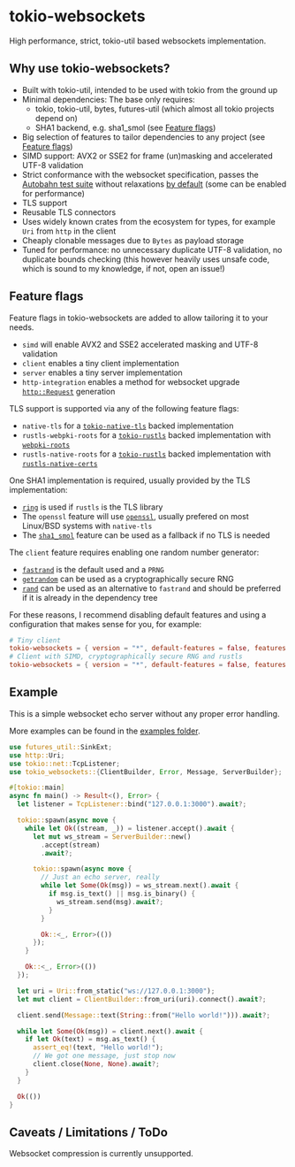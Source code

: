 # tokio-websockets

High performance, strict, tokio-util based websockets implementation.

## Why use tokio-websockets?

- Built with tokio-util, intended to be used with tokio from the ground up
- Minimal dependencies: The base only requires:
  - tokio, tokio-util, bytes, futures-util (which almost all tokio projects depend on)
  - SHA1 backend, e.g. sha1_smol (see [Feature flags](#feature-flags))
- Big selection of features to tailor dependencies to any project (see [Feature flags](#feature-flags))
- SIMD support: AVX2 or SSE2 for frame (un)masking and accelerated UTF-8 validation
- Strict conformance with the websocket specification, passes the [Autobahn test suite](https://github.com/crossbario/autobahn-testsuite) without relaxations [by default](https://gelbpunkt.github.io/tokio-websockets/index.html) (some can be enabled for performance)
- TLS support
- Reusable TLS connectors
- Uses widely known crates from the ecosystem for types, for example `Uri` from `http` in the client
- Cheaply clonable messages due to `Bytes` as payload storage
- Tuned for performance: no unnecessary duplicate UTF-8 validation, no duplicate bounds checking (this however heavily uses unsafe code, which is sound to my knowledge, if not, open an issue!)

## Feature flags

Feature flags in tokio-websockets are added to allow tailoring it to your needs.

- `simd` will enable AVX2 and SSE2 accelerated masking and UTF-8 validation
- `client` enables a tiny client implementation
- `server` enables a tiny server implementation
- `http-integration` enables a method for websocket upgrade [`http::Request`](https://docs.rs/http/latest/http/request/struct.Request.html) generation

TLS support is supported via any of the following feature flags:

- `native-tls` for a [`tokio-native-tls`](https://docs.rs/tokio-native-tls/latest/tokio_native_tls/) backed implementation
- `rustls-webpki-roots` for a [`tokio-rustls`](https://docs.rs/tokio-rustls/latest/tokio_rustls/) backed implementation with [`webpki-roots`](https://docs.rs/webpki-roots/latest/webpki_roots/)
- `rustls-native-roots` for a [`tokio-rustls`](https://docs.rs/tokio-rustls/latest/tokio_rustls/) backed implementation with [`rustls-native-certs`](https://docs.rs/rustls-native-certs/latest/rustls_native_certs/)

One SHA1 implementation is required, usually provided by the TLS implementation:

- [`ring`](https://docs.rs/ring/latest/ring/) is used if `rustls` is the TLS library
- The `openssl` feature will use [`openssl`](https://docs.rs/openssl/latest/openssl/), usually prefered on most Linux/BSD systems with `native-tls`
- The [`sha1_smol`](https://docs.rs/sha1_smol/latest/sha1_smol/) feature can be used as a fallback if no TLS is needed

The `client` feature requires enabling one random number generator:

- [`fastrand`](https://docs.rs/fastrand/latest/fastrand) is the default used and a `PRNG`
- [`getrandom`](https://docs.rs/getrandom/latest/getrandom) can be used as a cryptographically secure RNG
- [`rand`](https://docs.rs/rand/latest/rand) can be used as an alternative to `fastrand` and should be preferred if it is already in the dependency tree

For these reasons, I recommend disabling default features and using a configuration that makes sense for you, for example:

```toml
# Tiny client
tokio-websockets = { version = "*", default-features = false, features = ["client", "fastrand", "sha1_smol"] }
# Client with SIMD, cryptographically secure RNG and rustls
tokio-websockets = { version = "*", default-features = false, features = ["client", "getrandom", "simd", "rustls-webpki-roots"] }
```

## Example

This is a simple websocket echo server without any proper error handling.

More examples can be found in the [examples folder](https://github.com/Gelbpunkt/tokio-websockets/tree/main/examples).

```rust
use futures_util::SinkExt;
use http::Uri;
use tokio::net::TcpListener;
use tokio_websockets::{ClientBuilder, Error, Message, ServerBuilder};

#[tokio::main]
async fn main() -> Result<(), Error> {
  let listener = TcpListener::bind("127.0.0.1:3000").await?;

  tokio::spawn(async move {
    while let Ok((stream, _)) = listener.accept().await {
      let mut ws_stream = ServerBuilder::new()
        .accept(stream)
        .await?;

      tokio::spawn(async move {
        // Just an echo server, really
        while let Some(Ok(msg)) = ws_stream.next().await {
          if msg.is_text() || msg.is_binary() {
            ws_stream.send(msg).await?;
          }
        }

        Ok::<_, Error>(())
      });
    }

    Ok::<_, Error>(())
  });

  let uri = Uri::from_static("ws://127.0.0.1:3000");
  let mut client = ClientBuilder::from_uri(uri).connect().await?;

  client.send(Message::text(String::from("Hello world!"))).await?;

  while let Some(Ok(msg)) = client.next().await {
    if let Ok(text) = msg.as_text() {
      assert_eq!(text, "Hello world!");
      // We got one message, just stop now
      client.close(None, None).await?;
    }
  }

  Ok(())
}
```

## Caveats / Limitations / ToDo

Websocket compression is currently unsupported.
